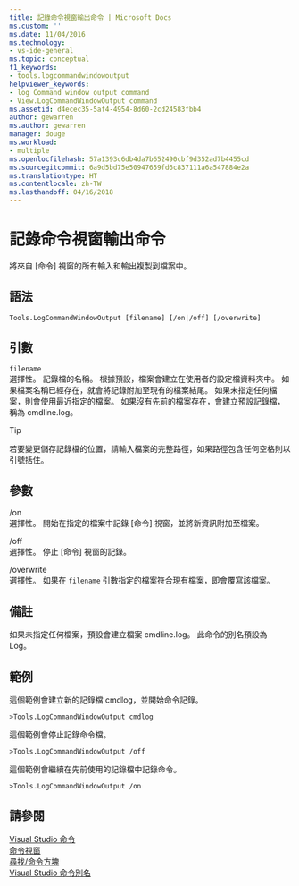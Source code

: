 ```yaml
---
title: 記錄命令視窗輸出命令 | Microsoft Docs
ms.custom: ''
ms.date: 11/04/2016
ms.technology:
- vs-ide-general
ms.topic: conceptual
f1_keywords:
- tools.logcommandwindowoutput
helpviewer_keywords:
- log Command window output command
- View.LogCommandWindowOutput command
ms.assetid: d4ecec35-5af4-4954-8d60-2cd24583fbb4
author: gewarren
ms.author: gewarren
manager: douge
ms.workload:
- multiple
ms.openlocfilehash: 57a1393c6db4da7b652490cbf9d352ad7b4455cd
ms.sourcegitcommit: 6a9d5bd75e50947659fd6c837111a6a547884e2a
ms.translationtype: HT
ms.contentlocale: zh-TW
ms.lasthandoff: 04/16/2018
---
```

# <a name="log-command-window-output-command"></a>記錄命令視窗輸出命令
將來自 [命令] 視窗的所有輸入和輸出複製到檔案中。  
  
## <a name="syntax"></a>語法  
  
```  
Tools.LogCommandWindowOutput [filename] [/on|/off] [/overwrite]  
```  
  
## <a name="arguments"></a>引數  
 `filename`  
 選擇性。 記錄檔的名稱。 根據預設，檔案會建立在使用者的設定檔資料夾中。 如果檔案名稱已經存在，就會將記錄附加至現有的檔案結尾。 如果未指定任何檔案，則會使用最近指定的檔案。 如果沒有先前的檔案存在，會建立預設記錄檔，稱為 cmdline.log。  
  
> [!TIP]
>  若要變更儲存記錄檔的位置，請輸入檔案的完整路徑，如果路徑包含任何空格則以引號括住。  
  
## <a name="switches"></a>參數  
 /on  
 選擇性。 開始在指定的檔案中記錄 [命令] 視窗，並將新資訊附加至檔案。  
  
 /off  
 選擇性。 停止 [命令] 視窗的記錄。  
  
 /overwrite  
 選擇性。 如果在 `filename` 引數指定的檔案符合現有檔案，即會覆寫該檔案。  
  
## <a name="remarks"></a>備註  
 如果未指定任何檔案，預設會建立檔案 cmdline.log。 此命令的別名預設為 Log。  
  
## <a name="examples"></a>範例  
 這個範例會建立新的記錄檔 cmdlog，並開始命令記錄。  
  
```  
>Tools.LogCommandWindowOutput cmdlog  
```  
  
 這個範例會停止記錄命令檔。  
  
```  
>Tools.LogCommandWindowOutput /off  
```  
  
 這個範例會繼續在先前使用的記錄檔中記錄命令。  
  
```  
>Tools.LogCommandWindowOutput /on  
```  
  
## <a name="see-also"></a>請參閱  
 [Visual Studio 命令](../../ide/reference/visual-studio-commands.md)   
 [命令視窗](../../ide/reference/command-window.md)   
 [尋找/命令方塊](../../ide/find-command-box.md)   
 [Visual Studio 命令別名](../../ide/reference/visual-studio-command-aliases.md)